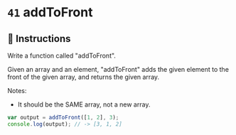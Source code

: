# `41` addToFront

## 📝 Instructions

Write a function called "addToFront".

Given an array and an element, "addToFront" adds the given element to the front of the given array, and returns the given array.

Notes: 
* It should be the SAME array, not a new array.

```Javascript
var output = addToFront([1, 2], 3);
console.log(output); // -> [3, 1, 2]
```
